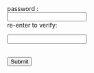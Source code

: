 <!DOCTYPE html>
<html lang="en">

<head>
    <meta charset="UTF-8">
    <meta http-equiv="X-UA-Compatible" content="IE=edge">
    <meta name="viewport" content="width=device- width, initial-scale=1.0">
    <title>Document</title>
</head>

<body>
    <form onsubmit="return check()"> password : <br>
        <input type="password" id="password"><br>
        re-enter to verify: <p id="msg" style="color: red;"></p>
        <input type="password" id="password2">
        <p id="msg2" style="color: red;"></p> <br>
        <input type="submit">
    </form>
    <script>
        function check() {
            let pcheck = document.getElementById("password").value;
            let pcheck2 = document.getElementById("password2").value;
            if (pcheck == "") {
                document.getElementById("msg").innerHTML = "fill the password";
                return false;
            }
            if (pcheck.length < 8) {
                document.getElementById("msg").innerHTML = "charactetr must be greater than 8";
                return false;
            }
            if (pcheck != pcheck2) {
                document.getElementById("msg2").innerHTML = "both password does not match";
                return false;
            }
        }
    </script>
</body>

</html>

